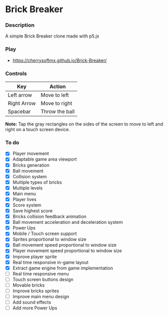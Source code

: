 # Brick Breaker

### Description
A simple Brick Breaker clone made with p5.js

### Play
- https://cherrysoftmx.github.io/Brick-Breaker/

### Controls
| Key         | Action          |
| ----------  | ------------    |
| Left arrow  | Move to left    |
| Right Arrow | Move to right   |
| Spacebar    | Throw the ball  |

**Note:** Tap the gray rectangles on the sides of the screen to move to left and right on a touch screen device.

### To do
- [x] Player movement
- [x] Adaptable game area viewport
- [x] Bricks generation
- [x] Ball movement
- [x] Collision system
- [x] Multiple types of bricks
- [x] Multiple levels
- [x] Main  menu
- [x] Player lives
- [x] Score system
- [x] Save highest score
- [x] Bricks collision feedback animation
- [x] Ball movement acceleration and deceleration system
- [x] Power Ups
- [x] Mobile / Touch screen support
- [x] Sprites proportional to window size
- [x] Ball movement speed proportional to window size
- [x] Player movement speed proportional to window size
- [x] Improve player sprite
- [x] Real time responsive in-game layout
- [x] Extract game engine from game implementation
- [ ] Real time responsive menu
- [ ] Touch screen buttons design
- [ ] Movable bricks
- [ ] Improve bricks sprites
- [ ] Improve main menu design
- [ ] Add sound effects
- [ ] Add more Power Ups